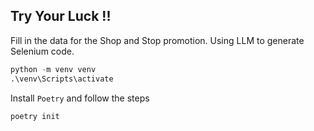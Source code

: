 ## Try Your Luck !!

Fill in the data for the Shop and Stop promotion. Using LLM to generate Selenium code.

```python
python -m venv venv
.\venv\Scripts\activate
```
Install `Poetry` and follow the steps

```python
poetry init
```




